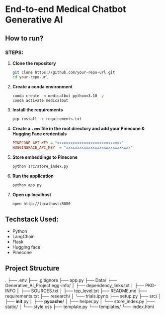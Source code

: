# End-to-end Medical Chatbot Generative AI

## How to run?

### STEPS:

1. **Clone the repository**

    ```bash
    git clone https://github.com/your-repo-url.git
    cd your-repo-url
    ```

2. **Create a conda environment**

    ```bash
    conda create -n medicalbot python=3.10 -y
    conda activate medicalbot
    ```

3. **Install the requirements**

    ```bash
    pip install -r requirements.txt
    ```

4. **Create a `.env` file in the root directory and add your Pinecone & Hugging Face credentials**

    ```ini
   PINECONE_API_KEY = "xxxxxxxxxxxxxxxxxxxxxxxxxxxxx"
   HUGGINGFACE_API_KEY  = "xxxxxxxxxxxxxxxxxxxxxxxxxxxxx"
    ```

5. **Store embeddings to Pinecone**

    ```bash
    python src/store_index.py
    ```

6. **Run the application**

    ```bash
    python app.py
    ```

7. **Open up localhost**

    ```bash
    open http://localhost:8080
    ```

## Techstack Used:

- Python
- LangChain
- Flask
- Hugging face
- Pinecone



## Project Structure

.
├── .env
├── .gitignore
├── app.py
├── Data/
├── Generative_AI_Project.egg-info/
│   ├── dependency_links.txt
│   ├── PKG-INFO
│   ├── SOURCES.txt
│   ├── top_level.txt
├── README.md
├── requirements.txt
├── research/
│   └── trials.ipynb
├── setup.py
├── src/
│   ├── __init__.py
│   ├── __pycache__/
│   ├── helper.py
│   └── store_index.py
├── static/
│   └── style.css
├── template.py
└── templates/
    └── index.html




